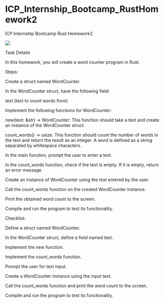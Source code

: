 # ICP_Internship_Bootcamp_RustHomework2
ICP Internship Bootcamp Rust Homework2

![](https://github.com/tugberk963/ICP_Internship_Bootcamp_Rust_Homework2/blob/main/icp_homework2.gif)

Task Details

In this homework, you will create a word counter program in Rust.

Steps:

Create a struct named WordCounter.

In the WordCounter struct, have the following field:

text (text to count words from)

Implement the following functions for WordCounter:

new(text: &str) -> WordCounter: This function should take a text and create an instance of the WordCounter struct.

count_words() -> usize: This function should count the number of words in the text and return the result as an integer. A word is defined as a string separated by whitespace characters.

In the main function, prompt the user to enter a text.

In the count_words function, check if the text is empty. If it is empty, return an error message. 

 

Create an instance of WordCounter using the text entered by the user.

Call the count_words function on the created WordCounter instance.

Print the obtained word count to the screen.

Compile and run the program to test its functionality.

Checklist:

Define a struct named WordCounter.

In the WordCounter struct, define a field named text.

Implement the new function.

Implement the count_words function.

Prompt the user for text input.

Create a WordCounter instance using the input text.

Call the count_words function and print the word count to the screen.

Compile and run the program to test its functionality.
